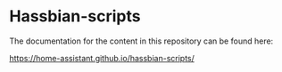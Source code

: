 # Hassbian-scripts

The documentation for the content in this repository can be found here:

https://home-assistant.github.io/hassbian-scripts/
